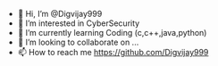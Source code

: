 - 👋 Hi, I’m @Digvijay999
- 👀 I’m interested in CyberSecurity  
- 🌱 I’m currently learning Coding (c,c++,java,python)
- 💞️ I’m looking to collaborate on ...
- 📫 How to reach me https://github.com/Digvijay999

<!---
Digvijay999/Digvijay999 is a ✨ special ✨ repository because its `README.md` (this file) appears on your GitHub profile.
You can click the Preview link to take a look at your changes.
--->
